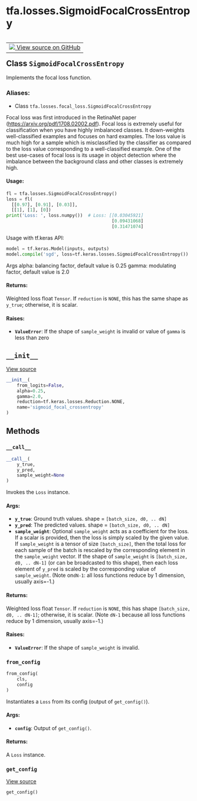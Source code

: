 <div itemscope itemtype="http://developers.google.com/ReferenceObject">
<meta itemprop="name" content="tfa.losses.SigmoidFocalCrossEntropy" />
<meta itemprop="path" content="Stable" />
<meta itemprop="property" content="__call__"/>
<meta itemprop="property" content="__init__"/>
<meta itemprop="property" content="from_config"/>
<meta itemprop="property" content="get_config"/>
</div>

# tfa.losses.SigmoidFocalCrossEntropy


<table class="tfo-notebook-buttons tfo-api" align="left">

<td>
  <a target="_blank" href="https://github.com/tensorflow/addons/tree/r0.6/tensorflow_addons/losses/focal_loss.py#L27-L98">
    <img src="https://www.tensorflow.org/images/GitHub-Mark-32px.png" />
    View source on GitHub
  </a>
</td></table>



## Class `SigmoidFocalCrossEntropy`

Implements the focal loss function.



### Aliases:

* Class `tfa.losses.focal_loss.SigmoidFocalCrossEntropy`


<!-- Placeholder for "Used in" -->

Focal loss was first introduced in the RetinaNet paper
(https://arxiv.org/pdf/1708.02002.pdf). Focal loss is extremely useful for
classification when you have highly imbalanced classes. It down-weights
well-classified examples and focuses on hard examples. The loss value is
much high for a sample which is misclassified by the classifier as compared
to the loss value corresponding to a well-classified example. One of the
best use-cases of focal loss is its usage in object detection where the
imbalance between the background class and other classes is extremely high.

#### Usage:



```python
fl = tfa.losses.SigmoidFocalCrossEntropy()
loss = fl(
  [[0.97], [0.91], [0.03]],
  [[1], [1], [0])
print('Loss: ', loss.numpy())  # Loss: [[0.03045921]
                                        [0.09431068]
                                        [0.31471074]
```
Usage with tf.keras API:

```python
model = tf.keras.Model(inputs, outputs)
model.compile('sgd', loss=tf.keras.losses.SigmoidFocalCrossEntropy())
```

Args
  alpha: balancing factor, default value is 0.25
  gamma: modulating factor, default value is 2.0

#### Returns:

Weighted loss float `Tensor`. If `reduction` is `NONE`, this has the same
    shape as `y_true`; otherwise, it is scalar.



#### Raises:


* <b>`ValueError`</b>: If the shape of `sample_weight` is invalid or value of
  `gamma` is less than zero

<h2 id="__init__"><code>__init__</code></h2>

<a target="_blank" href="https://github.com/tensorflow/addons/tree/r0.6/tensorflow_addons/losses/focal_loss.py#L70-L81">View source</a>

``` python
__init__(
    from_logits=False,
    alpha=0.25,
    gamma=2.0,
    reduction=tf.keras.losses.Reduction.NONE,
    name='sigmoid_focal_crossentropy'
)
```






## Methods

<h3 id="__call__"><code>__call__</code></h3>

``` python
__call__(
    y_true,
    y_pred,
    sample_weight=None
)
```

Invokes the `Loss` instance.


#### Args:


* <b>`y_true`</b>: Ground truth values. shape = `[batch_size, d0, .. dN]`
* <b>`y_pred`</b>: The predicted values. shape = `[batch_size, d0, .. dN]`
* <b>`sample_weight`</b>: Optional `sample_weight` acts as a
  coefficient for the loss. If a scalar is provided, then the loss is
  simply scaled by the given value. If `sample_weight` is a tensor of size
  `[batch_size]`, then the total loss for each sample of the batch is
  rescaled by the corresponding element in the `sample_weight` vector. If
  the shape of `sample_weight` is `[batch_size, d0, .. dN-1]` (or can be
  broadcasted to this shape), then each loss element of `y_pred` is scaled
  by the corresponding value of `sample_weight`. (Note on`dN-1`: all loss
  functions reduce by 1 dimension, usually axis=-1.)


#### Returns:

Weighted loss float `Tensor`. If `reduction` is `NONE`, this has
  shape `[batch_size, d0, .. dN-1]`; otherwise, it is scalar. (Note `dN-1`
  because all loss functions reduce by 1 dimension, usually axis=-1.)



#### Raises:


* <b>`ValueError`</b>: If the shape of `sample_weight` is invalid.

<h3 id="from_config"><code>from_config</code></h3>

``` python
from_config(
    cls,
    config
)
```

Instantiates a `Loss` from its config (output of `get_config()`).


#### Args:


* <b>`config`</b>: Output of `get_config()`.


#### Returns:

A `Loss` instance.


<h3 id="get_config"><code>get_config</code></h3>

<a target="_blank" href="https://github.com/tensorflow/addons/tree/r0.6/tensorflow_addons/losses/focal_loss.py#L91-L98">View source</a>

``` python
get_config()
```






